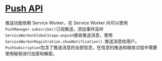 # [Push API](https://developer.mozilla.org/en-US/docs/Web/API/Push_API)

推送功能依赖 Service Worker，在 Service Worker 内可以使用`PushManager.subscribe()`订阅推送，添加事件监听`ServiceWorkerGlobalScope.onpush`接收推送消息，使用`ServiceWorkerRegistration.showNotification().`推送消息给用户。
`PushSubscription`包含了推送消息的全部信息，在信息的推送和接收过程中需要使用秘钥进行加密和解密。
